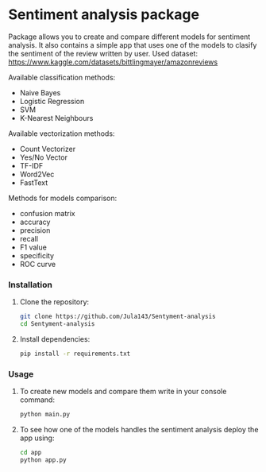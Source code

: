 # Sentiment analysis package
Package allows you to create and compare different models for sentiment analysis. It also contains a simple app that uses one of the models to clasify the sentiment of the review written by user.
Used dataset: https://www.kaggle.com/datasets/bittlingmayer/amazonreviews

Available classification methods:
- Naive Bayes
- Logistic Regression
- SVM
- K-Nearest Neighbours

Available vectorization methods:
- Count Vectorizer
- Yes/No Vector
- TF-IDF
- Word2Vec
- FastText

Methods for models comparison:
- confusion matrix
- accuracy
- precision
- recall
- F1 value
- specificity
- ROC curve

### Installation

1. Clone the repository:
    ```bash
    git clone https://github.com/Jula143/Sentyment-analysis
    cd Sentyment-analysis
    ```

2. Install dependencies:
    ```bash
    pip install -r requirements.txt
    ```

### Usage

1. To create new models and compare them write in your console command:
    ```bash
    python main.py
    ```
2. To see how one of the models handles the sentiment analysis deploy the app using:
    ```bash
   cd app
   python app.py
    ```


